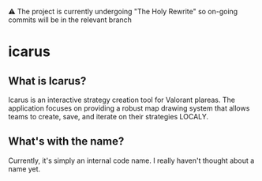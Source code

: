 ⚠️ The project is currently undergoing "The Holy Rewrite" so on-going commits will be in the relevant branch

# icarus

## What is Icarus?
Icarus is an interactive strategy creation tool for Valorant plareas. The application focuses on providing a robust map drawing system that allows teams to create, save, and iterate on their strategies LOCALY.

## What's with the name?
Currently, it's simply an internal code name. I really haven't thought about a name yet.
